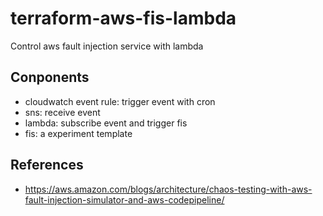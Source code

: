 terraform-aws-fis-lambda
===

Control aws fault injection service with lambda

## Conponents

- cloudwatch event rule: trigger event with cron
- sns: receive event
- lambda: subscribe event and trigger fis
- fis: a experiment template

## References

- https://aws.amazon.com/blogs/architecture/chaos-testing-with-aws-fault-injection-simulator-and-aws-codepipeline/

